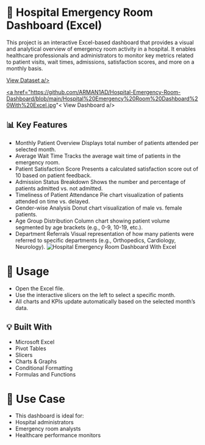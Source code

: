 # 🏥 Hospital Emergency Room Dashboard (Excel)

This project is an interactive Excel-based dashboard that provides a visual and analytical overview of emergency room activity in a hospital. It enables healthcare professionals and administrators to monitor key metrics related to patient visits, wait times, admissions, satisfaction scores, and more on a monthly basis.

 <a href="https://github.com/ARMAN1AD/Hospital-Emergency-Room-Dashboard/blob/main/Hospital%20Emergency%20Room%20Excel%20Dashboard.xlsx"> View Dataset a/>

 <a href="https://github.com/ARMAN1AD/Hospital-Emergency-Room-Dashboard/blob/main/Hospital%20Emergency%20Room%20Dashboard%20With%20Excel.jpg"< View Dashboard a/>

## 📊 Key Features
- Monthly Patient Overview
  Displays total number of patients attended per selected month.
- Average Wait Time
  Tracks the average wait time of patients in the emergency room.
- Patient Satisfaction Score
  Presents a calculated satisfaction score out of 10 based on patient feedback.
- Admission Status Breakdown
  Shows the number and percentage of patients admitted vs. not admitted.
- Timeliness of Patient Attendance
  Pie chart visualization of patients attended on time vs. delayed.
- Gender-wise Analysis
  Donut chart visualization of male vs. female patients.
- Age Group Distribution
  Column chart showing patient volume segmented by age brackets (e.g., 0-9, 10-19, etc.).
- Department Referrals
  Visual representation of how many patients were referred to specific departments (e.g., Orthopedics, Cardiology, Neurology).
  ![Hospital Emergency Room Dashboard With Excel](https://github.com/user-attachments/assets/00e95fba-1992-4221-8737-1a95f0346d16)

# 🧾 Usage
- Open the Excel file.
- Use the interactive slicers on the left to select a specific month.
- All charts and KPIs update automatically based on the selected month’s data.
  
## 💡 Built With
- Microsoft Excel
-  Pivot Tables
-  Slicers
-  Charts & Graphs
-  Conditional Formatting
- Formulas and Functions

# 📌 Use Case
- This dashboard is ideal for:
- Hospital administrators
- Emergency room analysts
- Healthcare performance monitors
  
